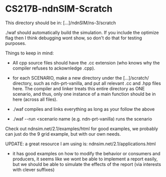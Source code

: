# CS217B-ndnSIM-Scratch

This directory should be in: [...]/ndnSIM/ns-3/scratch

./waf should automatically build the simulation. If you include the optimize flag then I think debugging wont show, so don't do that for testing purposes.

Things to keep in mind:

- All cpp source files should have the .cc extension (who knows why the compiler refuses
to ackownledge .cpp).

- for each SCENARIO, make a new directory under the [...]/scratch/ directory, such as
ndn-prt-vanilla, and put all relevant .cc and .hpp files here. The compiler and linker
treats this entire directory as ONE scenario, and thus, only one instance of a main
function should be in here (across all files).

- ./waf compiles and links everything as long as your follow the above

- ./waf --run <scenario name (e.g. ndn-prt-vanilla) runs the scenario

Check out ndnsim.net/2.1/examples/html for good examples, we probably can just do the 9 grid example, but with our own needs.

UPDATE: a great resource I am using is: ndnsim.net/2.1/applications.html
- it has good examples on how to modify the behavior or consumers and producers,
it seems like we wont be able to implement a report easily, but we should be able
to simulate the effects of the report (via interests with clever suffixes)